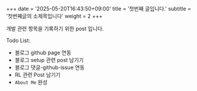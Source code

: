+++
date = '2025-05-20T16:43:50+09:00'
title = '첫번째 글입니다.'
subtitle =  '첫번째글의 소제목입니다'
weight = 2
+++

개발 관련 항목을 기록하기 위한 post 입니다.

Todo List:
- 블로그 github page 연동
- 블로그 setup 관련 post 남기기
- 블로그 댓글-github-issue 연동 
- RL 관련 Post 남기기
- `About Me` 완성